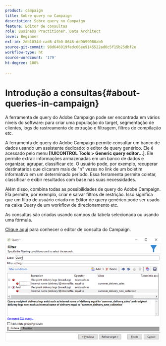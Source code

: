 ```yaml
---
product: campaign
title: Sobre query no Campaign
description: Sobre query no Campaign
feature: Editor de consultas
role: Business Practitioner, Data Architect
level: Beginner
exl-id: 2db1034d-cad6-4fb0-8646-dd9099080ab0
source-git-commit: 98d646919fedc66ee9145522ad0c5f15b25dbf2e
workflow-type: ht
source-wordcount: '179'
ht-degree: 100%

---
```


# Introdução a consultas{#about-queries-in-campaign}

A ferramenta de query do Adobe Campaign pode ser encontrada em vários níveis do software: para criar uma população do target, segmentação de clientes, logs de rastreamento de extração e filtragem, filtros de compilação etc.

A ferramenta de query do Adobe Campaign permite consultar um banco de dados usando um assistente dedicado: o editor de query genérico. Ele é acessado pelo menu **[!UICONTROL Tools > Generic query editor...]**. Ele permite extrair informações armazenadas em um banco de dados e organizar, agrupar, classificar etc. O usuário pode, por exemplo, recuperar destinatários que clicaram mais de &quot;n&quot; vezes no link de um boletim informativo em um determinado período. Essa ferramenta permite coletar, classificar e exibir resultados com base nas suas necessidades.

Além disso, combina todas as possibilidades de query do Adobe Campaign. Ela permite, por exemplo, criar e salvar filtros de restrição. Isso significa que um filtro de usuário criado no Editor de query genérico pode ser usado na caixa Query de um workflow de direcionamento etc.

As consultas são criadas usando campos da tabela selecionada ou usando uma fórmula.

[Clique aqui](../../workflow/using/query.md) para conhecer o editor de consulta do Campaign.

![](assets/query_recipients_4.png)
